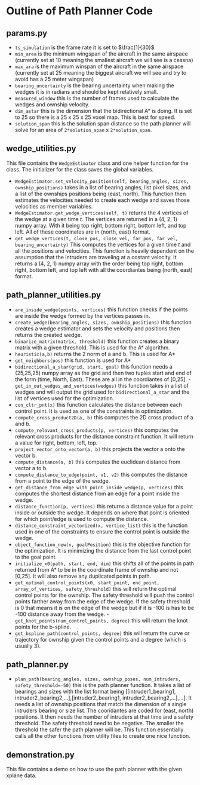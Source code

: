 # Outline of Path Planner Code
## params.py
- `ts_simulation` is the frame rate it is set to $\frac{1}{30}$
- `min_area` is the minimum wingspan of the aircraft in the same airspace (currently set at 10 meaning the smallest aircraft we will see is a cessna)
- `max_ara` is the maximum winspan of the aircraft in the same airspace (currently set at 25 meaning the biggest aircraft we will see and try to avoid has a 25 meter wingspan)
- `bearing_uncertainty` is the bearing uncertainty when making the wedges it is in radians and should be kept relatively small.
- `measured_window` this is the number of frames used to calculate the wedges and ownship velocity. 
- `dim_astar` this is the dimension that the bidirectional A* is doing. It is set to 25 so there is a 25 x 25 x 25 voxel map. This is best for speed.
- `solution_span` this is the solution span distance so the path planner will solve for an area of `2*solution_span` x `2*solution_span`.

## wedge_utilities.py
This file contains the `WedgeEstimator` class and one helper function for the class. The initializer for the class saves the global variables.
- `WedgeEstimator.set_velocity_position(self, bearing_angles, sizes, ownship_positions)` takes in a list of bearing angles, list pixel sizes, and a list of the ownships positions being (east, north). This function then estimates the velocities needed to create each wedge and saves those velocities as member variables.
- `WedgeEstimator.get_wedge_vertices(self, t)` returns the 4 vertices of the wedge at a given time $t$. The vertices are returned in a (4, 2, 1) numpy array. With it being top right, bottom right, bottom left, and top left. All of these coordinates are in (north, east) format. 
- `get_wedge_vertices(t, close_pos, close_vel, far_pos, far_vel, bearing_uncertainty)` This computes the vertices for a given time $t$ and all the positions and velocities. This function is heavily dependent on the assumption that the intruders are traveling at a costant velocity. It returns a (4, 2, 1) numpy array with the order being top right, bottom right, bottom left, and top left with all the coordiantes being (north, east) format. 

## path_planner_utilities.py
- `are_inside_wedge(points, vertices)` this function checks if the points are inside the wedge formed by the vertices passes in. 
- `create_wedge(bearing_angles, sizes, ownship_positions)` this function creates a wedge estimator and sets the velocity and positions then returns the created wedge.
- `binarize_matrix(matrix, threshold)` this function creates a binary matrix with a given threshold. This is used for the A* algorithm.
- `heuristic(a,b)` returns the 2 norm of a and b. This is used for A*
- `get_neighbors(pos)` this function is used for A* 
- `bidirectional_a_star(grid, start, goal)` this function needs a (25,25,25) numpy array as the grid and then two tuples start and end of the form (time, North, East). These are all in the coordiantes of [0,25].
-`get_in_out_wedges_and_vertices(wedges)` this function takes in a list of wedges and will output the grid used for `bidirectional_a_star` and the list of vertices used for the optimization. 
- `con_cltr_pnt(x)` this function calculates the distance between each control point. It is used as one of the constraints in optimization. 
- `compute_cross_product2D(a, b)` this computes the 2D cross product of a and b.
- `compute_relavant_cross_products(p, vertices)` this computes the relevant cross products for the distance constraint function. It will return a value for right, bottom, left, top.
- `project_vector_onto_vector(a, b)` this projects the vector a onto the vector b.
- `compute_distance(a, b)` this computes the euclidean distance from vector a to b.
- `compute_distance_to_edge(point, v1, v2)` this computes the distance from a point to the edge of the wedge.
- `get_distance_from_edge_with_point_inside_wedge(p, vertices)` this computes the shortest distance from an edge for a point inside the wedge. 
- `distance_function(p, vertices)` this returns a distance value for a point inside or outside the wedge. It depends on where that point is oriented for which point/edge is used to compute the distance. 
- `distance_constraint_vectorized(x, vertice_list)` this is the function used in one of the constraints to ensure the control point is outside the wedge.
- `object_function_new(x, goalPosition)` this is the objective function for the optimization. It is minimizing the distance from the last control point to the goal point.
- `initialize_x0(path, start, end, dim)` this shifts all of the points in path returned from A* to be in the coordinate frame of ownship and not [0,25]. It will also remove any duplicated points in path. 
- `get_optimal_control_points(x0, start_point, end_point, array_of_vertices, safety_threshold)` this will return the optimal control points for the ownship. The safety threshold will push the control points farther away from the edge of the wedge. If the safety threshold is 0 that means it is on the edge of the wedge but if it is -100 is has to be -100 distance away from the wedge. 
-`get_knot_points(num_control_points, degree)` this will return the knot points for the b-spline.
- `get_bspline_path(control_points, degree)` this will return the curve or trajectory for ownship given the control points and a degree (which is usually 3).

## path_planner.py
- `plan_path(bearing_angles, sizes, ownship_poses, num_intruders, safety_threshold=-50)` this is the path planner function. It takes a list of bearings and sizes with the list format being [[intruder1_bearing1, intruder2_bearing2,...],[intruder2_bearing1, intruder2_bearing2,...],...]. It needs a list of ownship positions that match the dimension of a single intruders bearing or size list. The cooridantes are coded for (east, north) positions. It then needs the number of intruders at that time and a safety threshold. The safety threshold need to be negative. The smaller the threshold the safer the path planner will be. This function essentially calls all the other functions from utility files to create one nice function.  

## demonstration.py
This file contains a demo on how to use the path planner with the given xplane data. 